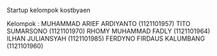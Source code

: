Startup kelompok kostbyaen

Kelompok :
MUHAMMAD ARIEF ARDIYANTO (1121101957)
TITO SUMARSONO (1121101970)
RHOMY MUHAMMAD FADLY (1121101964)
ILHAN JULIANSYAH (1121101985)
FERDYNO FIRDAUS KALUMBANG (1121101960)